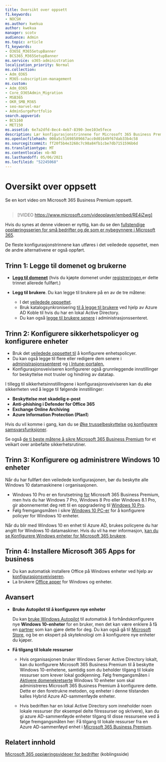 ```yaml
---
title: Oversikt over oppsett
f1.keywords:
- NOCSH
ms.author: kwekua
author: kwekua
manager: scotv
audience: Admin
ms.topic: article
f1_keywords:
- O365E_M365SetupBanner
- BCS365_M365SetupBanner
ms.service: o365-administration
localization_priority: Normal
ms.collection:
- Adm_O365
- M365-subscription-management
ms.custom:
- Adm_O365
- Core_O365Admin_Migration
- MSB365
- OKR_SMB_M365
- seo-marvel-mar
- AdminSurgePortfolio
search.appverid:
- BCS160
- MET150
ms.assetid: 6e7a2dfd-8ec4-4eb7-8390-3ee103e5fece
description: Lær konfigurasjonstrinnene for Microsoft 365 Business Premium, fra å abonnere, legge til et domene og brukere, konfigurere sikkerhetspolicyer og mer.
ms.openlocfilehash: 008a5c51698589667acc0d01649f67dab33b4c58
ms.sourcegitcommit: ff20f5b4e3268c7c98a84fb1cbe7db7151596b6d
ms.translationtype: MT
ms.contentlocale: nb-NO
ms.lasthandoff: 05/06/2021
ms.locfileid: "52245068"
---
```

# <a name="overview-of-setup"></a>Oversikt over oppsett

Se en kort video om Microsoft 365 Business Premium oppsett.<br><br>

> [!VIDEO https://www.microsoft.com/videoplayer/embed/RE4jZwg] 

Hvis du synes at denne videoen er nyttig, kan du se den [fullstendige opplæringsserien for små bedrifter og de som er nybegynnere i Microsoft 365](../business-video/index.yml).

De fleste konfigurasjonstrinnene kan utføres i det veiledede oppsettet, men de andre alternativene er også oppført.

## <a name="step-1-add-your-domain-and-users"></a>Trinn 1: Legge til domenet og brukerne

   - **[Legg til domenet](set-up.md#add-your-domain-to-personalize-sign-in)** (hvis du kjøpte domenet under [registreringen,](sign-up.md)er dette trinnet allerede fullført.)

   - **Legg til brukere**. Du kan legge til brukere på en av de tre måtene:
        - I det [veiledede oppsettet](set-up.md#add-users-in-the-wizard).
        - Bruk katalogsynkronisering [til å legge til brukere](../enterprise/set-up-directory-synchronization.md) ved hjelp av Azure AD Koble til hvis du har en lokal Active Directory.
        - Du kan også [legge til brukere senere](../admin/add-users/add-users.md) i administrasjonssenteret.
## <a name="step-2-set-up-security-policies-and-configure-devices"></a>Trinn 2: Konfigurere sikkerhetspolicyer og konfigurere enheter 

  - Bruk det [veiledede oppsettet til](set-up.md#protect-your-organization) å konfigurere enhetspolicyer. 
  - Du kan også legge til flere eller redigere dem senere i [administrasjonssenteret](view-policies-and-devices.md) og [i Intune-portalen.](/intune/tutorial-walkthrough-intune-portal)
  - Konfigurasjonsveiviseren konfigurerer også grunnleggende innstillinger for beskyttelse mot trusler og hindring av datatap.
  
  I tillegg til sikkerhetsinnstillingene i konfigurasjonsveiviseren kan du øke sikkerheten ved å legge til følgende innstillinger:

- **Beskyttelse mot skadelig e-post**
- **Anti-phishing i Defender for Office 365**
- **Exchange Online Archiving**
- **Azure Information Protection (Plan1**)

Hvis du vil komme i gang, kan du se [Øke trusselbeskyttelse](increase-threat-protection.md) [og konfigurere samsvarsfunksjoner](set-up-compliance.md).

Se også [de ti beste måtene å sikre Microsoft 365 Business Premium](/office365/admin/security-and-compliance/secure-your-business-data) for et veikart over anbefalte sikkerhetsrutiner.

## <a name="step-3-set-up-and-manage-windows-10-devices"></a>Trinn 3: Konfigurere og administrere Windows 10 enheter

Når du har fullført den veiledede konfigurasjonen, bør du beskytte alle Windows 10 datamaskinene i organisasjonen.
  
- Windows 10 Pro er en forutsetning [for](pre-requisites-for-data-protection.md) Microsoft 365 Business Premium, men hvis du har Windows 7 Pro, Windows 8 Pro eller Windows 8.1 Pro, gir abonnementet deg rett til en oppgradering til [Windows 10 Pro](./upgrade-to-windows-pro-creators-update.md).
- Følg fremgangsmåten i sikre [Windows 10 PC-er](secure-win-10-pcs.md) for å konfigurere policyer for Windows 10 enheter.

Når du blir med Windows 10 en enhet til Azure AD, brukes policyene du har angitt for Windows 10 datamaskiner. Hvis du vil ha mer informasjon, [kan du se Konfigurere Windows enheter for Microsoft 365 brukere](set-up-windows-devices.md).

## <a name="step-4-install-microsoft-365-apps-for-business"></a>Trinn 4: Installere Microsoft 365 Apps for business
- Du kan automatisk installere Office på Windows enheter ved hjelp av [konfigurasjonsveiviseren](set-up.md#deploy-office-365-client-apps).
- La brukere [Office apper](/office365/admin/setup/install-applications) for Windows og enheter.
     
## <a name="advanced"></a>Avansert
- **Bruke Autopilot til å konfigurere nye enheter**
            
     Du kan [bruke Windows Autopilot](add-autopilot-devices-and-profile.md) til automatisk å forhåndskonfigurere nye **Windows 10-enheter** for en bruker, men det kan være enklere å få en [partner](https://www.microsoft.com/solution-providers/search) som kan gjøre dette for deg. Du kan også gå til [Microsoft Store](https://go.microsoft.com/fwlink/?linkid=874598), og be en ekspert på skyteknologi om å konfigurere nye enheter du kjøper.

- **Få tilgang til lokale ressurser**

     - Hvis organisasjonen bruker Windows Server Active Directory lokalt, kan du konfigurere Microsoft 365 Business Premium til å beskytte Windows 10-enhetene, samtidig som du beholder tilgang til lokale ressurser som krever lokal godkjenning. Følg fremgangsmåten i [Aktivere domenekretserte](manage-windows-devices.md) Windows 10 enheter som skal administreres Microsoft 365 Business Premium å konfigurere dette. Dette er den foretrukne metoden, og enheter i denne tilstanden kalles Hybrid Azure AD-sammenføyde enheter.

    - Hvis bedriften har en lokal Active Directory som inneholder noen lokale ressurser (for eksempel delte filressurser og skrivere), kan du gi azure AD-sammenføyde enheter tilgang til disse ressursene ved å følge fremgangsmåten her: Få tilgang til lokale ressurser fra en Azure AD-sammenføyd enhet i [Microsoft 365 Business Premium](access-resources.md).

## <a name="related-content"></a>Relatert innhold

[Microsoft 365 opplæringsvideoer for bedrifter](../business-video/index.yml) (koblingsside)